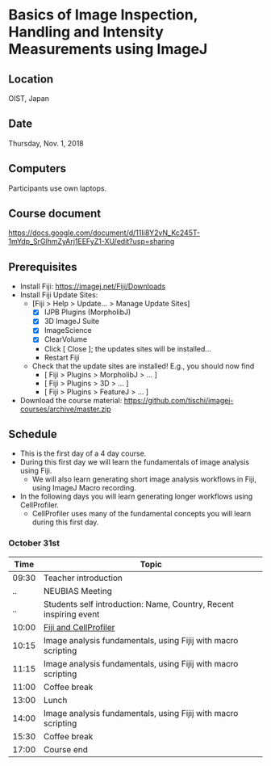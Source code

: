 # Basics of Image Inspection, Handling and Intensity Measurements using ImageJ

## Location

OIST, Japan

## Date

Thursday, Nov. 1, 2018

## Computers

Participants use own laptops.

## Course document

https://docs.google.com/document/d/11Ii8Y2vN_Kc245T-1mYdp_SrGlhmZyArj1EEFyZ1-XU/edit?usp=sharing

## Prerequisites

- Install Fiji: https://imagej.net/Fiji/Downloads
- Install Fiji Update Sites: 
  - [Fiji > Help > Update... > Manage Update Sites]
    - [X] IJPB Plugins (MorpholibJ)
    - [X] 3D ImageJ Suite
    - [X] ImageScience
    - [X] ClearVolume 
    - Click [ Close ]; the updates sites will be installed...
    - Restart Fiji
  - Check that the update sites are installed! E.g., you should now find
    - [ Fiji > Plugins > MorpholibJ > ... ]
    - [ Fiji > Plugins > 3D > ... ]
    - [ Fiji > Plugins > FeatureJ > ... ]
- Download the course material: https://github.com/tischi/imagej-courses/archive/master.zip

## Schedule

- This is the first day of a 4 day course. 
- During this first day we will learn the fundamentals of image analysis using Fiji.
  - We will also learn generating short image analysis workflows in Fiji, using ImageJ Macro recording.
- In the following days you will learn generating longer workflows using CellProfiler.
  - CellProfiler uses many of the fundamental concepts you will learn during this first day.

###  October 31st

| Time | Topic |
|------|-------|
| 09:30 | Teacher introduction |
| .. | NEUBIAS Meeting |
| .. | Students self introduction: Name, Country, Recent inspiring event |
| 10:00 | [Fiji and CellProfiler](https://github.com/tischi/imagej-courses/blob/master/lectures/fiji-vs-cellprofiler.md) |
| 10:15 | Image analysis fundamentals, using Fijij with macro scripting |
| 11:15 | Image analysis fundamentals, using Fijij with macro scripting |
| 11:00 | Coffee break |
| 13:00 | Lunch |
| 14:00 | Image analysis fundamentals, using Fijij with macro scripting |
| 15:30 | Coffee break |
| 17:00 | Course end |

